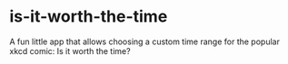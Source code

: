 # is-it-worth-the-time
A fun little app that allows choosing a custom time range for the popular xkcd comic: Is it worth the time?
